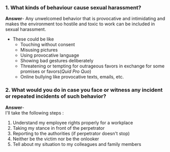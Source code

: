  ### 1. What kinds of behaviour cause sexual harassment?

**Answer**-
Any unwelcomed behavior that is provocative and intimidating and makes the environment too hostile and toxic to work can be included in sexual harassment.

* These could be like
    - Touching without consent
    - Misusing pictures
    - Using provocative language 
    - Showing bad gestures deliberately
    - Threatening or tempting for outrageous favors in exchange for some promises or favors(_Quid Pro Quo_)
    - Online bullying like provocative texts, emails, etc.

###  2. What would you do in case you face or witness any incident or repeated incidents of such behavior?

 **Answer**-  
I'll take the following steps :
1. Understand my employee rights properly for a workplace 
2. Taking my stance in front of the perpetrator
3. Reporting to the authorities (if perpetrator doesn't stop)
4. Neither be the victim nor be the onlooker
5. Tell about my situation to my colleagues and family members
